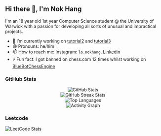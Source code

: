 ## Hi there 👋, I'm Nok Hang

I'm an 18 year old 1st year Computer Science student @ the University of Warwick with a passion for developing all sorts of unusual and impractical projects.
 
- 🔭 I’m currently working on [tutorial2](https://github.com/bakerpdgit/tutorial2) and [tutorial3](https://github.com/bakerpdgit/tutorial3)
- 😄 Pronouns: he/him
- 📫 How to reach me: Instagram: `lo.nokhang`, [Linkedin](https://www.linkedin.com/in/nok-hang-lo-2695a6282/)
- ⚡ Fun fact: I got banned on chess.com 12 times whilst working on [BlueBotChessEngine](https://github.com/BlueTot/BlueBotChessEngine)

<!--
**BlueTot/BlueTot** is a ✨ _special_ ✨ repository because its `README.md` (this file) appears on your GitHub profile.

Here are some ideas to get you started:

- 🔭 I’m currently working on ...
- 🌱 I’m currently learning ...
- 👯 I’m looking to collaborate on ...
- 🤔 I’m looking for help with ...
- 💬 Ask me about ...
- 📫 How to reach me: ...
- 😄 Pronouns: ...
- ⚡ Fun fact: ...
-->

### GitHub Stats
<!-- Centering content -->
<p align="center">
  <img src="https://github-readme-stats.vercel.app/api?username=BlueTot&theme=tokyonight&hide_border=false&include_all_commits=true&count_private=false" alt="GitHub Stats"/><br/>
  <img src="https://github-readme-streak-stats.herokuapp.com/?user=BlueTot&theme=tokyonight&hide_border=false" alt="GitHub Streak Stats"/><br/>
  <img src="https://github-readme-stats.vercel.app/api/top-langs/?username=BlueTot&theme=tokyonight&hide_border=false&include_all_commits=true&count_private=false&layout=compact" alt="Top Languages"/><br/>
  <img src="https://github-readme-activity-graph.vercel.app/graph?username=BlueTot&theme=tokyo-night" alt="Activity Graph"/>
</p>


### Leetcode
![LeetCode Stats](https://leetcard.jacoblin.cool/bluetotkc?theme=dark&font=Rajdhani)
